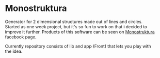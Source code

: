 # Monostruktura
Generator for 2 dimensional structures made out of lines and circles. Started as one week project, but it's so fun to work on that i decided to improve it further. Products of this software can be seen on [Monostruktura](https://www.facebook.com/monostruktura/) facebook page.

Currently repository consists of lib and app (Front) that lets you play with the idea.
